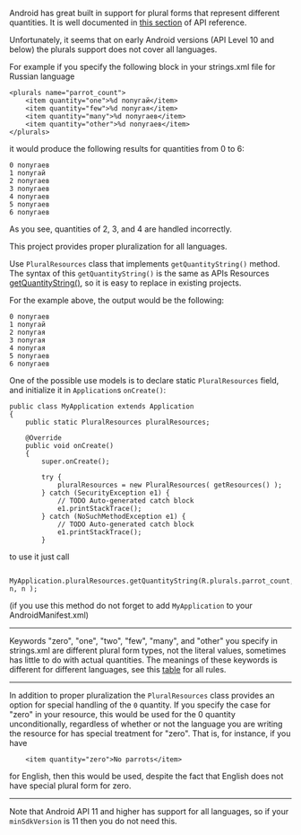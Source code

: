 Android has great built in support for plural forms that represent different quantities.
It is well documented in [this section](http://developer.android.com/guide/topics/resources/string-resource.html#Plurals) of API reference.

Unfortunately, it seems that on early Android versions (API Level 10 and below) the plurals support does not cover all languages.

For example if you specify the following block in your strings.xml file for Russian language

```
<plurals name="parrot_count">
    <item quantity="one">%d попугай</item>
    <item quantity="few">%d попугая</item>
    <item quantity="many">%d попугаев</item>
    <item quantity="other">%d попугаев</item>
</plurals>
```

it would produce the following results for quantities from 0 to 6:

```
0 попугаев
1 попугай
2 попугаев
3 попугаев
4 попугаев
5 попугаев
6 попугаев
```

As you see, quantities of 2, 3, and 4 are handled incorrectly.

This project provides proper pluralization for all languages.

Use `PluralResources` class that implements `getQuantityString()` method.
The syntax of this `getQuantityString()` is the same as APIs Resources [getQuantityString()](http://developer.android.com/reference/android/content/res/Resources.html#getQuantityString%28int,%20int%29), so it is easy to replace in existing projects.

For the example above, the output would be the following:

```
0 попугаев
1 попугай
2 попугая
3 попугая
4 попугая
5 попугаев
6 попугаев
```

One of the possible use models is to declare static `PluralResources` field, and initialize it in `Application`s `onCreate()`:

```
public class MyApplication extends Application
{
    public static PluralResources pluralResources;

    @Override
    public void onCreate() 
    {
        super.onCreate();

        try {
            pluralResources = new PluralResources( getResources() );
        } catch (SecurityException e1) {
            // TODO Auto-generated catch block
            e1.printStackTrace();
        } catch (NoSuchMethodException e1) {
            // TODO Auto-generated catch block
            e1.printStackTrace();
        }

```

to use it just call

```
    MyApplication.pluralResources.getQuantityString(R.plurals.parrot_count, n, n );
```

(if you use this method do not forget to add `MyApplication` to your AndroidManifest.xml)



---


Keywords "zero", "one", "two", "few", "many", and "other" you specify in strings.xml are different plural form types, not the literal values, sometimes has little to do with actual quantities.
The meanings of these keywords is different for different languages, see this [table](http://unicode.org/repos/cldr-tmp/trunk/diff/supplemental/language_plural_rules.html) for all rules.


---


In addition to proper pluralization the `PluralResources` class provides an option for special handling of the `0` quantity. If you specify the case for "zero" in your resource, this would be used for the 0 quantity unconditionally, regardless of whether or not the language you are writing the resource for has special treatment for "zero". That is, for instance, if you have

```
    <item quantity="zero">No parrots</item>
```
for English, then this would be used, despite the fact that English does not have special plural form for zero.


---


Note that Android API 11 and higher has support for all languages, so if your `minSdkVersion` is 11 then you do not need this.
